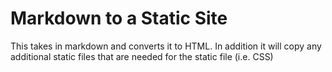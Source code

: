 # Markdown to a Static Site
This takes in markdown and converts it to HTML.  In addition it will copy any additional static files that
are needed for the static file (i.e. CSS)